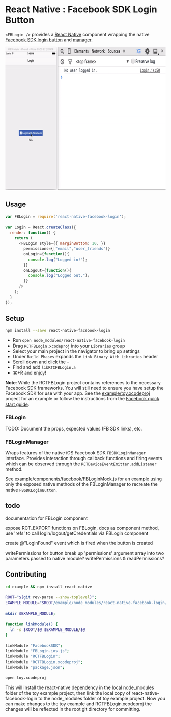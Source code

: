 # React Native : Facebook SDK Login Button
`<FBLogin />` provides a [React Native][react-native] component wrapping the native [Facebook SDK login button](fb-sdk-loginbutton) and [manager](fb-sdk-loginmanager).

<img src="preview.gif" alt="preview" height="450">

## Usage
```js
var FBLogin = require('react-native-facebook-login');

var Login = React.createClass({
  render: function() {
    return (
      <FBLogin style={{ marginBottom: 10, }}
        permissions={["email","user_friends"]}
        onLogin={function(){
          console.log("Logged in!");
        }}
        onLogout={function(){
          console.log("Logged out.");
        }}
      />
    );
  }
});
```

## Setup
```sh
npm install --save react-native-facebook-login
```
- Run ```open node_modules/react-native-facebook-login```
- Drag `RCTFBLogin.xcodeproj` into your `Libraries` group
- Select your main project in the navigator to bring up settings
- Under `Build Phases` expands the `Link Binary With Libraries` header
- Scroll down and click the `+`
- Find and add `libRTCFBLogin.a`
- ⌘+R and enjoy!

**Note**: While the RCTFBLogin project contains references to the necessary Facebook SDK frameworks. You will still need to ensure you have setup the Facebook SDK for use with your app. See the [example/toy.xcodeproj](example/toy.xcodeproj) project for an example or follow the instructions from the [Facebook quick start guide](https://developers.facebook.com/docs/ios/getting-started#).

### FBLogin
TODO: Document the props, expected values (FB SDK links), etc.

### FBLoginManager
Wraps features of the native iOS Facebook SDK `FBSDKLoginManager` interface. Provides interaction through callback functions and firing events which can be observed through the `RCTDeviceEventEmitter.addListener` method.

See [example/components/facebook/FBLoginMock.js](example/components/facebook/FBLoginMock.js) for an example using only the exposed native methods of the FBLoginManager to recreate the native `FBSDKLoginButton`.


## todo
documentation for FBLogin component

expose RCT_EXPORT functions on FBLogin, docs as component method, use 'refs' to call login/logout/getCredentials via FBLogin component



create @"LoginFound" event which is fired when the button is created



writePermissions for button
  break up 'permissions' argument array into two parameters passed to native module?
  writePermissions & readPermissions?


## Contributing
```sh
cd example && npm install react-native

ROOT="$(git rev-parse --show-toplevel)";
EXAMPLE_MODULE="$ROOT/example/node_modules/react-native-facebook-login/";

mkdir $EXAMPLE_MODULE;

function linkModule() {
  ln -s $ROOT/$@ $EXAMPLE_MODULE/$@
}

linkModule "FacebookSDK";
linkModule "FBLogin.ios.js";
linkModule "RCTFBLogin";
linkModule "RCTFBLogin.xcodeproj";
linkModule "package.json";

open toy.xcodeproj
```
This will install the react-native dependency in the local node_modules folder of the toy example project, then link the local copy of react-native-facebook-login to the node_modules folder of toy example project. Now you can make changes to the toy example and RCTFBLogin.xcodeproj the changes will be reflected in the root git directory for committing.

[react-native]: http://facebook.github.io/react-native/
[fb-sdk-loginbutton]: https://developers.facebook.com/docs/facebook-login/ios/v2.3#login-button
[fb-sdk-loginmanager]: https://developers.facebook.com/docs/facebook-login/ios/v2.3#login-apicalls
